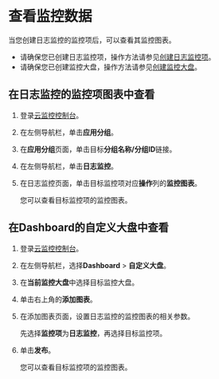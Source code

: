 # 查看监控数据

当您创建日志监控的监控项后，可以查看其监控图表。

-   请确保您已创建日志监控项，操作方法请参见[创建日志监控项](/cn.zh-CN/日志监控/管理日志监控项.md)。
-   请确保您已创建监控大盘，操作方法请参见[创建监控大盘](/cn.zh-CN/Dashboard/管理自定义监控大盘.md)。

## 在日志监控的监控项图表中查看

1.  登录[云监控控制台](https://cloudmonitor.console.aliyun.com)。

2.  在左侧导航栏，单击**应用分组**。

3.  在**应用分组**页面，单击目标**分组名称/分组ID**链接。

4.  在左侧导航栏，单击**日志监控**。

5.  在日志监控页面，单击目标监控项对应**操作**列的**监控图表**。

    您可以查看目标监控项的监控图表。


## 在Dashboard的自定义大盘中查看

1.  登录[云监控控制台](https://cloudmonitor.console.aliyun.com)。

2.  在左侧导航栏，选择**Dashboard** \> **自定义大盘**。

3.  在**当前监控大盘**中选择目标监控大盘。

4.  单击右上角的**添加图表**。

5.  在添加图表页面，设置日志监控的监控图表的相关参数。

    先选择**监控项**为**日志监控**，再选择目标监控项。

6.  单击**发布**。

    您可以查看目标监控项的监控图表。


